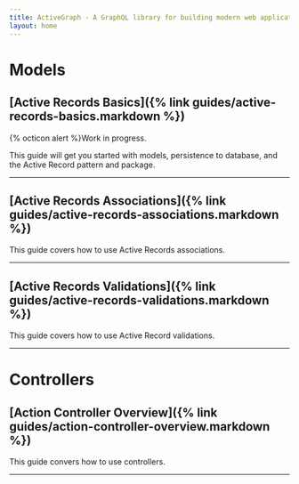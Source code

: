 ```yaml
---
title: ActiveGraph - A GraphQL library for building modern web applications.
layout: home
---
```


# Models
## [Active Records Basics]({% link guides/active-records-basics.markdown %})

<div class="flash mt-2 mb-2 p-3 flash-warn" style="border-radius: 0">
  <p>{% octicon alert %}Work in progress.</p>
</div>

This guide will get you started with models, persistence to database, and the Active
Record pattern and package.

<hr>

## [Active Records Associations]({% link guides/active-records-associations.markdown %})

This guide covers how to use Active Records associations.

<hr>

## [Active Records Validations]({% link guides/active-records-validations.markdown %})

This guide covers how to use Active Record validations.

<hr>

# Controllers
## [Action Controller Overview]({% link guides/action-controller-overview.markdown %})

This guide convers how to use controllers.
<hr>
